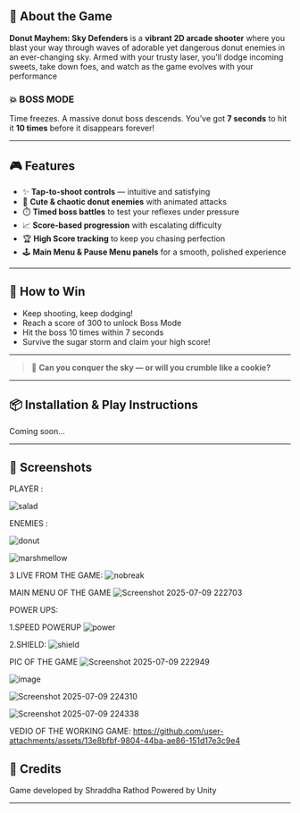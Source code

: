 ## 🚀 About the Game

**Donut Mayhem: Sky Defenders** is a **vibrant 2D arcade shooter** where you blast your way through waves of adorable yet dangerous donut enemies in an ever-changing sky. Armed with your trusty laser, you'll dodge incoming sweets, take down foes, and watch as the game evolves with your performance

### 💥 BOSS MODE  
Time freezes. A massive donut boss descends. You’ve got **7 seconds** to hit it **10 times** before it disappears forever!

---

## 🎮 Features

- ✨ **Tap-to-shoot controls** — intuitive and satisfying  
- 🍩 **Cute & chaotic donut enemies** with animated attacks  
- ⏱️ **Timed boss battles** to test your reflexes under pressure  
- 📈 **Score-based progression** with escalating difficulty 
-  🏆 **High Score tracking** to keep you chasing perfection  
- 🕹️ **Main Menu & Pause Menu panels** for a smooth, polished experience 

---

## 🏁 How to Win

- Keep shooting, keep dodging!  
- Reach a score of 300 to unlock Boss Mode  
- Hit the boss 10 times within 7 seconds  
- Survive the sugar storm and claim your high score!

---

> 🍭 **Can you conquer the sky — or will you crumble like a cookie?**

---

## 📦 Installation & Play Instructions

Coming soon...

---

## 📸 Screenshots
PLAYER :




![salad](https://github.com/user-attachments/assets/9ee67b68-2f3b-4495-8b58-be23ba5984e2)

ENEMIES :


![donut](https://github.com/user-attachments/assets/e231aa89-74a2-4fda-b266-2c69b04c2ef9)




![marshmellow](https://github.com/user-attachments/assets/ccf8870f-09ea-4e1e-bb75-a06a916a83ba)

3 LIVE FROM THE GAME:
![nobreak](https://github.com/user-attachments/assets/5b148978-9229-4ec9-a4de-0aa80c8b7de0)



MAIN MENU OF THE GAME 
![Screenshot 2025-07-09 222703](https://github.com/user-attachments/assets/33789804-7932-41ea-bdee-ae3df1512c27)



POWER UPS:

1.SPEED POWERUP
![power](https://github.com/user-attachments/assets/bfc444c3-cf9f-4db5-9615-72c2b92e6636)



2.SHIELD:
![shield](https://github.com/user-attachments/assets/acabe190-454c-473e-8685-4516ae99c219)



PIC OF THE GAME 
![Screenshot 2025-07-09 222949](https://github.com/user-attachments/assets/4d3445a9-fc7c-4ad9-943e-518e685489af)

![image](https://github.com/user-attachments/assets/ba1ed388-f031-463e-9c75-eb7d20d78652)

![Screenshot 2025-07-09 224310](https://github.com/user-attachments/assets/eb9f35fd-11a4-4fea-87e8-b19a1312aa82)

![Screenshot 2025-07-09 224338](https://github.com/user-attachments/assets/92f9eda4-d2ba-4651-863d-58d175399b26)





VEDIO OF THE WORKING GAME:
https://github.com/user-attachments/assets/13e8bfbf-9804-44ba-ae86-151d17e3c9e4





## 📌 Credits

Game developed by Shraddha Rathod
Powered by Unity

---


